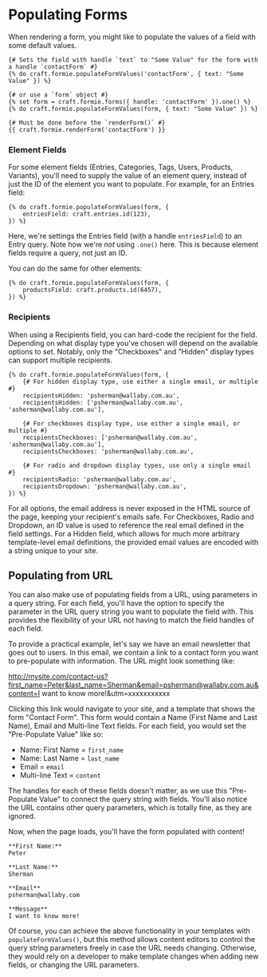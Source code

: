 # Populating Forms
When rendering a form, you might like to populate the values of a field with some default values.

```twig
{# Sets the field with handle `text` to "Some Value" for the form with a handle `contactForm` #}
{% do craft.formie.populateFormValues('contactForm', { text: "Some Value" }) %}

{# or use a `form` object #}
{% set form = craft.formie.forms({ handle: 'contactForm' }).one() %}
{% do craft.formie.populateFormValues(form, { text: "Some Value" }) %}

{# Must be done before the `renderForm()` #}
{{ craft.formie.renderForm('contactForm') }}
```

### Element Fields
For some element fields (Entries, Categories, Tags, Users, Products, Variants), you'll need to supply the value of an element query, instead of just the ID of the element you want to populate. For example, for an Entries field:

```twig
{% do craft.formie.populateFormValues(form, {
    entriesField: craft.entries.id(123),
}) %}
```

Here, we're settings the Entries field (with a handle `entriesField`) to an Entry query. Note how we're _not_ using `.one()` here. This is because element fields require a query, not just an ID.

You can do the same for other elements:

```twig
{% do craft.formie.populateFormValues(form, {
    productsField: craft.products.id(6457),
}) %}
```

### Recipients
When using a Recipients field, you can hard-code the recipient for the field. Depending on what display type you've chosen will depend on the available options to set. Notably, only the "Checkboxes" and "Hidden" display types can support multiple recipients.

```twig
{% do craft.formie.populateFormValues(form, {
    {# For hidden display type, use either a single email, or multiple #}
    recipientsHidden: 'psherman@wallaby.com.au',
    recipientsHidden: ['psherman@wallaby.com.au', 'asherman@wallaby.com.au'],

    {# For checkboxes display type, use either a single email, or multiple #}
    recipientsCheckboxes: ['psherman@wallaby.com.au', 'asherman@wallaby.com.au'],
    recipientsCheckboxes: 'psherman@wallaby.com.au',

    {# For radio and dropdown display types, use only a single email #}
    recipientsRadio: 'psherman@wallaby.com.au',
    recipientsDropdown: 'psherman@wallaby.com.au',
}) %}
```

For all options, the email address is never exposed in the HTML source of the page, keeping your recipient's emails safe. For Checkboxes, Radio and Dropdown, an ID value is used to reference the real email defined in the field settings. For a Hidden field, which allows for much more arbitrary template-level email definitions, the provided email values are encoded with a string unique to your site.

## Populating from URL
You can also make use of populating fields from a URL, using parameters in a query string. For each field, you'll have the option to specify the parameter in the URL query string you want to populate the field with. This provides the flexibility of your URL not having to match the field handles of each field.

To provide a practical example, let's say we have an email newsletter that goes out to users. In this email, we contain a link to a contact form you want to pre-populate with information. The URL might look something like:

http://mysite.com/contact-us?first_name=Peter&last_name=Sherman&email=psherman@wallaby.com.au&content=I want to know more!&utm=xxxxxxxxxxx

Clicking this link would navigate to your site, and a template that shows the form "Contact Form". This form would contain a Name (First Name and Last Name), Email and Multi-line Text fields. For each field, you would set the "Pre-Populate Value" like so:

- Name: First Name = `first_name`
- Name: Last Name = `last_name`
- Email = `email`
- Multi-line Text = `content`

The handles for each of these fields doesn't matter, as we use this "Pre-Populate Value" to connect the query string with fields. You'll also notice the URL contains other query parameters, which is totally fine, as they are ignored.

Now, when the page loads, you'll have the form populated with content!

```
**First Name:**
Peter

**Last Name:**
Sherman

**Email**
psherman@wallaby.com

**Message**
I want to know more!
```

Of course, you can achieve the above functionality in your templates with `populateFormValues()`, but this method allows content editors to control the query string parameters freely in case the URL needs changing. Otherwise, they would rely on a developer to make template changes when adding new fields, or changing the URL parameters.
